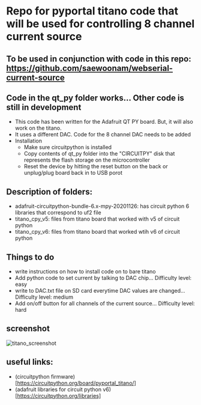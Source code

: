 # Repo for pyportal titano code that will be used for controlling 8 channel current source
## To be used in conjunction with code in this repo: https://github.com/saewoonam/webserial-current-source
##  Code in the qt_py folder works... Other code is still in development
* This code has been written for the Adafruit QT PY board.   But, it will also work on the titano.
* It uses a different DAC.   Code for the 8 channel DAC needs to be added
* Installation
  -  Make sure circuitpython is installed
  -  Copy contents of qt_py folder into the "CIRCUITPY" disk that represents the flash storage on the microcontroller
  -  Reset the device by hitting the reset button on the back or unplug/plug board back in to USB porot
##  Description of folders:
-  adafruit-circuitpython-bundle-6.x-mpy-20201126:  has circuit python 6 libraries that correspond to uf2 file
- titano_cpy_v5:  files from titano board that worked with v5 of circuit python
- titano_cpy_v6:  files from titano board that worked wtih v6 of circuit python

## Things to do
* write instructions on how to install code on to bare titano
* Add python code to set current by talking to DAC chip... Difficulty level:  easy
*  write to DAC.txt file on SD card everytime DAC values are changed... Difficulty level: medium
*  Add on/off button for all channels of the current source... Difficulty level: hard

## screenshot
![titano_screenshot](https://github.com/saewoonam/sc-current-source-titano/blob/main/screenshot_titano.png?raw=true)
## useful links:
*  (circuitpython firmware)[https://circuitpython.org/board/pyportal_titano/]
*  (adafruit libraries for circuit python v6) [https://circuitpython.org/libraries]
